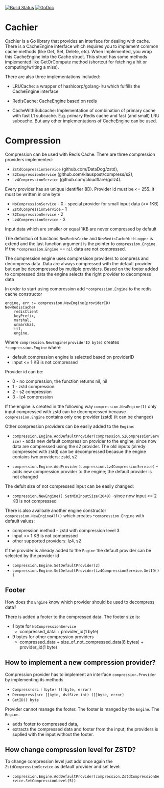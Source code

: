 [![Build Status](https://travis-ci.org/datasapiens/cachier.svg?branch=master)](https://travis-ci.org/datasapiens/cachier)
[![GoDoc](https://godoc.org/github.com/datasapiens/cachier?status.svg)](https://godoc.org/github.com/datasapiens/cachier)

# Cachier

Cachier is a Go library that provides an interface for dealing with cache.
There is a CacheEngine interface which requires you to implement common cache
methods (like Get, Set, Delete, etc). When implemented, you wrap this
CacheEngine into the Cache struct. This struct has some methods implemented
like GetOrCompute method (shortcut for fetching a hit or computing/writing
a miss).

There are also three implementations included:

 - LRUCache: a wrapper of hashicorp/golang-lru which fulfills the CacheEngine
   interface

 - RedisCache: CacheEngine based on redis

 - CacheWithSubcache: Implementation of combination of primary cache with fast
   L1 subcache. E.g. primary Redis cache and fast (and small) LRU subcache.
   But any other implementations of CacheEngine can be used.

# Compression

Compression can be used with Redis Cache. There are three compression providers implemented: 
- `ZstdCompressionService` (github.com/DataDog/zstd),
- `S2CompressionService` (github.com/klauspost/compress/s2),
- `Lz4CompressionService` (github.com/cloudflare/golz4).

Every provider has an unique identifier (ID). Provider id must be <= 255. It must be written in one byte

- `NoCompressionService`   - 0 - special provider for small input data (<= 1KB)
- `ZstdCompressionService` - 1
- `S2CompressionService`   - 2 
- `Lz4CompressionService`  - 3


Input data which are smaller or equal 1KB are never compressed by default

The definition of functions `NewRedisCache` and `NewRedisCacheWithLogger` is extend and the last function argument is the pointer to `compression.Engine`.
If  the `*compression.Engine` == `nil` data are not compressed.

The compression engine uses compresison providers to compress and decompress data. Data are always compressed with the default provider but can be decompressed by multiple providers. Based on the footer added to compressed data the engine selects the right provider to decompress data 

In order to start using compression add `*compression.Engine` to the redis cache constructor

``` 
engine, err := compression.NewEngine(providerID)
NewRedisCache(
	redisClient 
	keyPrefix,
	marshal,
	unmarshal,
	ttl,
	engine,
```
Where `compression.NewEngine(providerID byte)` creates `*compression.Engine` where
- default compression engine is selected based on providerID
- input <= 1 KB is not compressed

Provider id can be:
- 0 - no compression, the function returns nil, nil
- 1 - zstd compression
- 2 - s2 compression
- 3 - lz4 compression

If the engine is created in the following way `compression.NewEngine(1)`
only input compressed with zstd can be decompressed because `compression.Engine` contains only one provider (zstd) (it can be changed)

Other compression providers can be easily added to the `Engine`:

- `compression.Engine.AddDefaultProvider(compression.S2CompressionService)` - adds new default compression provider to the engine; since now data are compressed using the s2 provider. The old inputs (alredy compressed with zstd) can be decompressed becasue  the engine contains two providers: zstd, s2

- `compression.Engine.AddProvider(compression.Lz4CompressionService)` - adds new compression provider to the engine; the default provider is not changed

The defult size of not compressed input can be easily changed:

-  `compression.NewEngine().SetMinInputSize(2048)` -since now input <= 2 KB is not compressed

There is also availbale another engine constructor `compression.NewEngineAll()` which creates `*compression.Engine` with default values:
- compression method - zstd with compression level 3
- input <= 1 KB is not compressed
- other supported providers: lz4, s2 

If the provider is already added to the `Engine` the default provider can be selected by the provider id
- `compression.Engine.SetDefaultProvider(2)`
- `compression.Engine.SetDefaultProvider(Lz4CompressionService.GetID())`

## Footer

How does the `Engine` know which provider should be used to decompress data?

There is added a footer to the compressed data. The footer size is:
- 1 byte for `NoCompressionService`
    - compressed_data + provider_id(1 byte)
- 9 bytes for other compression providers
    - compressed_data + size_of_not_compressed_data(8 bytes) + provider_id(1 byte)

## How to implement a new compression provider?

Compression provider has to implement an interface `compression.Provider` by implementing its methods
- `Compress(src []byte) ([]byte, error)`
- `Decompress(src []byte, dstSize int) ([]byte, error)`
- `GetID() byte`

Provider cannot manage the footer. The footer is manged by the `Engine`. The `Engine`:
- adds footer to compressed data,
- extracts the compressed data and footer from the input; the providers is suplied with the input without the footer. 

## How change compression level for ZSTD?

To change compression level just add once again the `ZstdCompressionService` as default provider and set level:
- `compression.Engine.AddDefaultProvider(compression.ZstdCompressionService.SetCompressionLevel(5))`

